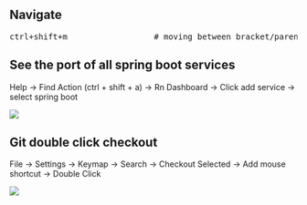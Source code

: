 ## Navigate

<pre>
ctrl+shift+m                  # moving between bracket/parenthesis
</pre>

## See the port of all spring boot services

Help -> Find Action (ctrl + shift + a) -> Rn Dashboard -> Click add service -> select spring boot

![](https://s3-ap-southeast-1.amazonaws.com/logbasex.github.io/intellij-run-dashboard.png)

## Git double click checkout

File -> Settings -> Keymap -> Search -> Checkout Selected -> Add mouse shortcut -> Double Click

![](https://s3-ap-southeast-1.amazonaws.com/logbasex.github.io/intellij-git-double-click-checkout.png) 